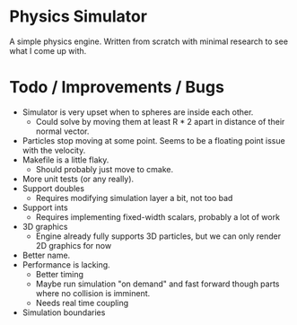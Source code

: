 # Physics Simulator

A simple physics engine. Written from scratch with minimal research to see what I come up with.

# Todo / Improvements / Bugs

* Simulator is very upset when to spheres are inside each other.
  * Could solve by moving them at least R * 2 apart in distance of their normal vector.
* Particles stop moving at some point. Seems to be a floating point issue with the velocity.
* Makefile is a little flaky.
  * Should probably just move to cmake.
* More unit tests (or any really).
* Support doubles
  * Requires modifying simulation layer a bit, not too bad
* Support ints
  * Requires implementing fixed-width scalars, probably a lot of work
* 3D graphics
  * Engine already fully supports 3D particles, but we can only render 2D graphics for now
* Better name.
* Performance is lacking.
  * Better timing
  * Maybe run simulation "on demand" and fast forward though parts where no collision is imminent.
  * Needs real time coupling
* Simulation boundaries